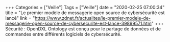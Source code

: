 +++
Categories = ["Veille"]
Tags = ["Veille"]
date = "2020-02-25 07:00:34"
title = "Le premier modèle de messagerie open source de cybersécurité est lancé"
link = "https://www.zdnet.fr/actualites/le-premier-modele-de-messagerie-open-source-de-cybersecurite-est-lance-39899571.htm"
+++
Sécurité : OpenDXL Ontology est conçu pour le partage de données et de commandes entre différents logiciels de cybersécurité.
